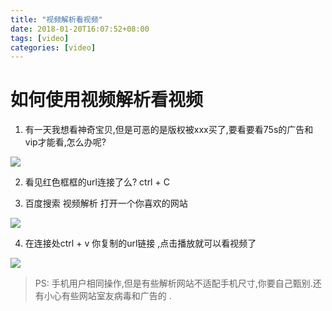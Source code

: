 ```yaml
---
title: "视频解析看视频"  
date: 2018-01-20T16:07:52+08:00  
tags: [video]  
categories: [video]  
---
```


# 如何使用视频解析看视频

1. 有一天我想看神奇宝贝,但是可恶的是版权被xxx买了,要看要看75s的广告和vip才能看,怎么办呢?


![](http://oz2u8kxpt.bkt.clouddn.com/18-1-20/24811860.jpg)


2. 看见红色框框的url连接了么?  ctrl + C

3. 百度搜索 视频解析 打开一个你喜欢的网站

![](http://oz2u8kxpt.bkt.clouddn.com/18-1-20/47486132.jpg)


4. 在连接处ctrl + v 你复制的url链接 ,点击播放就可以看视频了

![](http://oz2u8kxpt.bkt.clouddn.com/18-1-20/20819977.jpg)



> PS:  手机用户相同操作,但是有些解析网站不适配手机尺寸,你要自己甄别.还有小心有些网站室友病毒和广告的 .